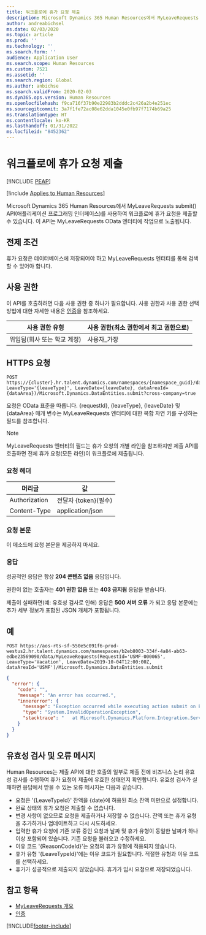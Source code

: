 ```yaml
---
title: 워크플로에 휴가 요청 제출
description: Microsoft Dynamics 365 Human Resources에서 MyLeaveRequests submit() API(애플리케이션 프로그래밍 인터페이스)를 사용하여 워크플로에 휴가 요청을 제출할 수 있습니다.
author: andreabichsel
ms.date: 02/03/2020
ms.topic: article
ms.prod: ''
ms.technology: ''
ms.search.form: ''
audience: Application User
ms.search.scope: Human Resources
ms.custom: 7521
ms.assetid: ''
ms.search.region: Global
ms.author: anbichse
ms.search.validFrom: 2020-02-03
ms.dyn365.ops.version: Human Resources
ms.openlocfilehash: f9ca716f37b90e22983b2dddc2c426a2b4e251ec
ms.sourcegitcommit: 3a7f1fe72ac08e62dda1045e0fb97f7174b69a25
ms.translationtype: HT
ms.contentlocale: ko-KR
ms.lasthandoff: 01/31/2022
ms.locfileid: "8452362"
---
```

# <a name="submit-a-leave-request-to-workflow"></a>워크플로에 휴가 요청 제출


[!INCLUDE [PEAP](../includes/peap-1.md)]

[!include [Applies to Human Resources](../includes/applies-to-hr.md)]

Microsoft Dynamics 365 Human Resources에서 MyLeaveRequests submit() API(애플리케이션 프로그래밍 인터페이스)를 사용하여 워크플로에 휴가 요청을 제출할 수 있습니다. 이 API는 MyLeaveRequests OData 엔터티에 작업으로 노출됩니다.

## <a name="prerequisites"></a>전제 조건

휴가 요청은 데이터베이스에 저장되어야 하고 MyLeaveRequests 엔터티를 통해 검색할 수 있어야 합니다.

## <a name="permissions"></a>사용 권한

이 API를 호출하려면 다음 사용 권한 중 하나가 필요합니다. 사용 권한과 사용 권한 선택 방법에 대한 자세한 내용은 [인증](hr-developer-api-authentication.md)을 참조하세요.

| 사용 권한 유형                    | 사용 권한(최소 권한에서 최고 권한으로) |
|------------------------------------|--------------------------------------------------------|
| 위임됨(회사 또는 학교 계정) | 사용자\_가장                                    |

## <a name="https-request"></a>HTTPS 요청

<!-- { "blockType": "ignored" } -->
```HTTP
POST https://{cluster}.hr.talent.dynamics.com/namespaces/{namespace_guid}/data/MyLeaveRequests(RequestId='{requestId}', LeaveType='{leaveType}', LeaveDate={leaveDate}, dataAreaId={dataArea})/Microsoft.Dynamics.DataEntities.submit?cross-company=true
```

요청은 OData 표준을 따릅니다. {requestId}, {leaveType}, {leaveDate} 및 {dataArea} 매개 변수는 MyLeaveRequests 엔터티에 대한 복합 자연 키를 구성하는 필드를 참조합니다.

> [!NOTE]
> MyLeaveRequests 엔터티의 필드는 휴가 요청의 개별 라인을 참조하지만 제출 API를 호출하면 전체 휴가 요청(모든 라인)이 워크플로에 제출됩니다.

### <a name="request-headers"></a>요청 헤더

| 머리글         | 값                     |
|----------------|---------------------------|
| Authorization  | 전달자 {token}(필수) |
| Content-Type   | application/json          |

### <a name="request-body"></a>요청 본문

이 메소드에 요청 본문을 제공하지 마세요.

### <a name="response"></a>응답

성공적인 응답은 항상 **204 콘텐츠 없음** 응답입니다.

권한이 없는 호출자는 **401 권한 없음** 또는 **403 금지됨** 응답을 받습니다.

제출이 실패하면(예: 유효성 검사로 인해) 응답은 **500 서버 오류** 가 되고 응답 본문에는 추가 세부 정보가 포함된 JSON 개체가 포함됩니다.

## <a name="example"></a>예

```http
POST https://aos-rts-sf-550e5c091f6-prod-westus2.hr.talent.dynamics.com/namespaces/b2eb8003-334f-4a84-ab63-edbe23569090/data/MyLeaveRequests(RequestId='USMF-000065', LeaveType='Vacation', LeaveDate=2019-10-04T12:00:00Z, dataAreaId='USMF')/Microsoft.Dynamics.DataEntities.submit
```

```json
{
  "error": {
    "code": "",
    "message": "An error has occurred.",
    "innererror": {
      "message": "Exception occurred while executing action submit on Entity MyLeaveRequest: The request would put the 'Vacation' balance below the allowed minimum balance on 9/10/2019.",
      "type": "System.InvalidOperationException",
      "stacktrace": "   at Microsoft.Dynamics.Platform.Integration.Services.OData.Action.ActionInvokable.Invoke()   at Microsoft.Dynamics.Platform.Integration.Services.OData.Update.UpdateProcessor.ActionInvocation(ChangeOperationContext context, ActionInvokable action)   at Microsoft.Dynamics.Platform.Integration.Services.OData.Update.UpdateManager.<>c__DisplayClass13_0.<ScheduleInvokable>b__0(ChangeOperationContext context)   at Microsoft.Dynamics.Platform.Integration.Services.OData.Update.ChangeInfo.ExecuteActionsInCompanyContext(IEnumerable`1 actionList, ChangeOperationContext operationContext)\r\n   at Microsoft.Dynamics.Platform.Integration.Services.OData.Update.ChangeInfo.ExecuteActions(ChangeOperationContext context)   at Microsoft.Dynamics.Platform.Integration.Services.OData.Update.UpdateManager.SaveChanges()   at Microsoft.Dynamics.Platform.Integration.Services.OData.AxODataDelegatingHandler.<SaveChangesAsync>d__3.MoveNext()"
    }
  }
}
```

## <a name="validation-and-error-messages"></a>유효성 검사 및 오류 메시지

Human Resources는 제출 API에 대한 호출의 일부로 제출 전에 비즈니스 논리 유효성 검사를 수행하여 휴가 요청이 제출에 유효한 상태인지 확인합니다. 유효성 검사가 실패하면 응답에서 받을 수 있는 오류 메시지는 다음과 같습니다.

 - 요청은 '{LeaveTypeId}' 잔액을 {date}에 허용된 최소 잔액 미만으로 설정합니다.
 - 완료 상태의 휴가 요청은 제출할 수 없습니다.
 - 변경 사항이 없으므로 요청을 제출하거나 저장할 수 없습니다. 잔액 또는 휴가 유형을 추가하거나 업데이트하고 다시 시도하세요.
 - 입력한 휴가 요청에 기존 보류 중인 요청과 날짜 및 휴가 유형이 동일한 날짜가 하나 이상 포함되어 있습니다. 기존 요청을 불러오고 수정하세요.
 - 이유 코드 '{ReasonCodeId}'는 요청의 휴가 유형에 적용되지 않습니다.
 - 휴가 유형 '{LeaveTypeId}'에는 이유 코드가 필요합니다. 적절한 유형과 이유 코드를 선택하세요.
 - 휴가가 성공적으로 제출되지 않았습니다. 휴가가 임시 요청으로 저장되었습니다.

## <a name="see-also"></a>참고 항목

- [MyLeaveRequests 개요](hr-developer-api-myleaverequests-overview.md)
- [인증](hr-developer-api-authentication.md)

[!INCLUDE[footer-include](../includes/footer-banner.md)]
